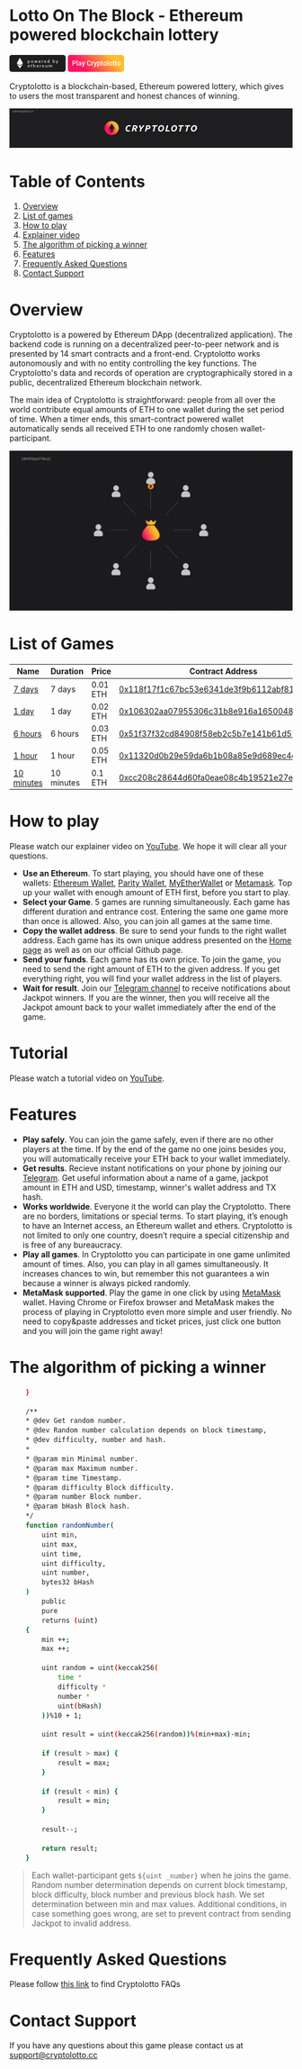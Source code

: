 # Lotto On The Block - Ethereum powered blockchain lottery

[![N|Solid](https://github.com/cryptolotto/Cryptolotto/blob/master/images/Powered%20by%20ETH.png?raw=true)](https://www.ethereum.org) [![N|Solid](https://github.com/cryptolotto/Cryptolotto/blob/master/images/Play%20Cryptolotto.png?raw=true)](https://cryptolotto.cc)

Cryptolotto is a blockchain-based, Ethereum powered lottery, which gives to users the most transparent and honest chances of winning.

![Cryptolotto_banner](https://github.com/Cryptolotto/Cryptolotto/blob/master/images/Bitcointalk%20banner.png?raw=true)
# Table of Contents
1. [Overview](#overview)
2. [List of games](#list-of-games)
3. [How to play](#how-to-play)
4. [Explainer video](#explainer-video)
5. [The algorithm of picking a winner](#the-algorithm-of-picking-a-winner)
6. [Features](#features)
7. [Frequently Asked Questions](#frequently-asked-questions)
8. [Contact Support](#contact-support)

# Overview
Cryptolotto is a powered by Ethereum DApp (decentralized application). The backend code is running on a decentralized peer-to-peer network and is presented by 14 smart contracts and a front-end. Cryptolotto works autonomously and with no entity controlling the key functions. The Cryptolotto's data and records of operation are cryptographically stored in a public, decentralized Ethereum blockchain network.

The main idea of Cryptolotto is straightforward: people from all over the world contribute equal amounts of ETH to one wallet during the set period of time. When a timer ends, this smart-contract powered wallet automatically sends all received ETH to one randomly chosen wallet-participant.

![Cryptolotto_demo](https://github.com/Cryptolotto/Cryptolotto/blob/master/images/Github%20demo.gif?raw=true)

# List of Games
| Name | Duration | Price |Contract Address |
| ------ | ------ | ------ | ------ |
| [7 days](https://www.cryptolotto.cc/en/7d) | 7 days | 0.01 ETH |[0x118f17f1c67bc53e6341de3f9b6112abf81505f0](https://etherscan.io/address/0x118f17f1c67bc53e6341de3f9b6112abf81505f0)|
| [1 day](https://www.cryptolotto.cc/en/1d) | 1 day | 0.02 ETH |[0x106302aa07955306c31b8e916a16500482016ec2](https://etherscan.io/address/0x106302aa07955306c31b8e916a16500482016ec2)|
| [6 hours](https://www.cryptolotto.cc/en/6h) | 6 hours | 0.03 ETH |[0x51f37f32cd84908f58eb2c5b7e141b61d5774f0a](https://etherscan.io/address/0x51f37f32cd84908f58eb2c5b7e141b61d5774f0a)|
| [1 hour](https://www.cryptolotto.cc/en/1h) | 1 hour | 0.05 ETH |[0x11320d0b29e59da6b1b08a85e9d689ec4ed42e6c](https://etherscan.io/address/0x11320d0b29e59da6b1b08a85e9d689ec4ed42e6c)|
| [10 minutes](https://www.cryptolotto.cc/en/10m)  | 10 minutes | 0.1 ETH |[0xcc208c28644d60fa0eae08c4b19521e27ebcddfa](https://etherscan.io/address/0xcc208c28644d60fa0eae08c4b19521e27ebcddfa)|


# How to play

Please watch our explainer video on [YouTube](https://www.youtube.com/watch?v=PyrtCXVUkTA). We hope it will clear all your questions.

  - **Use an Ethereum**. To start playing, you should have one of these wallets: [Ethereum Wallet](https://github.com/ethereum/mist/releases), [Parity Wallet](https://www.parity.io), [MyEtherWallet](https://www.myetherwallet.com) or [Metamask](https://metamask.io). Top up your wallet with enough amount of ETH first, before you start to play.
  - **Select your Game**. 5 games are running simultaneously. Each game has different duration and entrance cost. Entering the same one game more than once  is allowed. Also, you can join all games at the same time.
  - **Copy the wallet address**. Be sure to send your funds to the right wallet address. Each game has its own unique address presented on the [Home page](https://cryptolotto.cc) as well as on our official Github page.
  - **Send your funds**. Each game has its own price. To join the game, you need to send the right amount of ETH to the given address. If you get everything right, you will find your wallet address in the list of players.
  - **Wait for result**. Join our [Telegram channel](https://t.me/cryptolottoresults) to receive notifications about Jackpot winners. If you are the winner, then you will receive all the Jackpot amount back to your wallet immediately after the end of the game.

# Tutorial 
Please watch a tutorial video on [YouTube](https://www.youtube.com/watch?v=PyrtCXVUkTA). 

# Features
  - **Play safely**. You can join the game safely, even if there are no other players at the time. If by the end of the game no one joins besides you, you will automatically receive your ETH back to your wallet immediately.
  - **Get results**. Recieve instant notifications on your phone by joining our [Telegram](https://www.t.me/cryptolottoresults). Get useful information about a name of a game, jackpot amount in ETH and USD, timestamp, winner's wallet address and TX hash.
  - **Works worldwide**. Everyone it the world can play the Cryptolotto. There are no borders, limitations or special terms. To start playing, it’s enough to have an Internet access, an Ethereum wallet and ethers. Cryptolotto is not limited to only one country, doesn’t require a special citizenship and is free of any bureaucracy.
  - **Play all games**. In Cryptolotto you can participate in one game unlimited amount of times. Also, you can play in all games simultaneously. It increases chances to win, but remember this not guarantees a win because a winner is always picked randomly. 
  - **MetaMask supported**. Play the game in one click by using [MetaMask](https://metamask.io) wallet. Having Chrome or Firefox browser and MetaMask makes the process of playing in Cryptolotto even more simple and user friendly. No need to copy&paste addresses and ticket prices, just click one button and you will join the game right away!   

# The algorithm of picking a winner

```sh
    }
    
    /**
    * @dev Get random number.
    * @dev Random number calculation depends on block timestamp,
    * @dev difficulty, number and hash.
    *
    * @param min Minimal number.
    * @param max Maximum number.
    * @param time Timestamp.
    * @param difficulty Block difficulty.
    * @param number Block number.
    * @param bHash Block hash.
    */
    function randomNumber(
        uint min,
        uint max,
        uint time,
        uint difficulty,
        uint number,
        bytes32 bHash
    ) 
        public 
        pure 
        returns (uint) 
    {
        min ++;
        max ++;

        uint random = uint(keccak256(
            time * 
            difficulty * 
            number *
            uint(bHash)
        ))%10 + 1;
       
        uint result = uint(keccak256(random))%(min+max)-min;
        
        if (result > max) {
            result = max;
        }
        
        if (result < min) {
            result = min;
        }
        
        result--;

        return result;
    }
```
> Each wallet-participant gets `${uint _number}` when he joins the game. Random number determination depends on current block timestamp, block difficulty, block number and previous block hash. We set determination between min and max values. Additional conditions, in case something goes wrong, are set to prevent contract from sending Jackpot to invalid address.  

# Frequently Asked Questions
Please follow [this link](cryptolotto.cc/en/faq) to find Cryptolotto FAQs

# Contact Support
If you have any questions about this game please contact us at support@cryptolotto.cc

